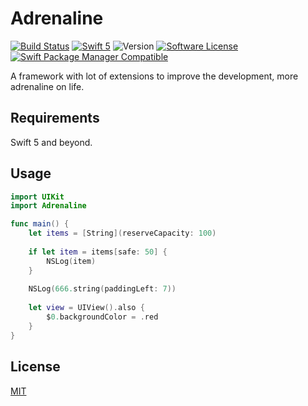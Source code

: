 # Adrenaline

[![Build Status](https://travis-ci.org/wellmart/adrenaline.svg?branch=master)](https://travis-ci.org/wellmart/adrenaline)
[![Swift 5](https://img.shields.io/badge/swift-5-blue.svg)](https://developer.apple.com/swift/)
![Version](https://img.shields.io/badge/version-0.1.0-blue)
[![Software License](https://img.shields.io/badge/license-MIT-blue.svg?style=flat)](LICENSE)
[![Swift Package Manager Compatible](https://img.shields.io/badge/swift%20package%20manager-compatible-blue.svg)](https://github.com/apple/swift-package-manager)

A framework with lot of extensions to improve the development, more adrenaline on life.

## Requirements

Swift 5 and beyond.

## Usage

```swift
import UIKit
import Adrenaline

func main() {
    let items = [String](reserveCapacity: 100)
    
    if let item = items[safe: 50] {
        NSLog(item)
    }
    
    NSLog(666.string(paddingLeft: 7))
    
    let view = UIView().also {
        $0.backgroundColor = .red
    }
}
```

## License

[MIT](https://choosealicense.com/licenses/mit/)
